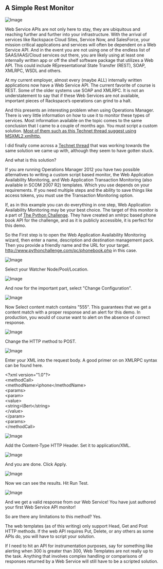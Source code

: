 ## A Simple Rest Monitor

![Image](https://raw.githubusercontent.com/y0y0dyn3/opsmanfan/master/simplerestmonitor/docs/blog-banner.png)

Web Service APIs are not only here to stay, they are ubiquitous and reaching further and further into your infrastructure. With the arrival of services like Rackspace Cloud Sites, Service Now, and SalesForce, your mission critical applications and services will often be dependent on a Web Service API. And in the event you are not using one of the endless list of SAAS/IAAS/Cloud services out there, you are likely using at least one internally written app or off the shelf software package that utilizes a Web API. This could include REpresentational State Transfer (REST), SOAP, XMLRPC, WSDL and others.

At my current employer, almost every (maybe ALL) internally written applications now have a Web Service API. The current favorite of course is REST. Some of the older systems use SOAP and XMLRPC. It is not an understatement to say that if these Web Services are not available, important pieces of Rackspace’s operations can grind to a halt.

And this presents an interesting problem when using Operations Manager. There is very little information on how to use it to monitor these types of services. Most information available on the topic comes to the same conclusion that I came to a couple of months ago. You must script a custom solution. [Most of them such as this Technet thread suggest using  MSXML2.xmlhttp.](https://social.technet.microsoft.com/Forums/systemcenter/en-US/10e7798a-bbe6-4798-93d6-2e655fa74973/monitor-a-web-service-in-scom-2007-r2?forum=operationsmanagergeneral) 

I did finally come across a [Technet thread](https://social.technet.microsoft.com/Forums/systemcenter/en-US/33c0f171-f70b-4979-bdab-cd990714d447/how-can-i-monitor-a-soap-response-with-scom-2007-r2?forum=operationsmanagergenerall) that was working towards the same solution we came up with, although they seem to have gotten stuck.

And what is this solution?

If you are running Operations Manager 2012 you have two possible alternatives to writing a custom script based monitor, the Web Application Availability Monitoring, and Web Application Transaction Monitoring (also available in SCOM 2007 R2) templates. Which you use depends on your requirements. If you need multiple steps and the ability to save things like access tokens, you must use the Transaction Monitoring option.

If, as in this example you can do everything in one step, Web Application Availability Monitoring may be your best choice. The target of this monitor is a part of [The Python Challenge](http://www.pythonchallenge.com). They have created an xmlrpc based phone book API for the challenge, and as it is publicly accessible, it is perfect for this demo.

So the First step is to open the Web Application Availability Monitoring wizard, then enter a name, description and destination management pack. Then you provide a friendly name and the URL for your target. http://www.pythonchallenge.com/pc/phonebook.php in this case.

![Image](https://raw.githubusercontent.com/y0y0dyn3/simplerestmonitor/master/docs/3.jpg)




Select your Watcher Node/Pool/Location.

![Image](https://raw.githubusercontent.com/y0y0dyn3/opsmanfan/master/simplerestmonitor/docs/4v2.jpg)

And now for the important part,  select "Change Configuration".

![Image](https://raw.githubusercontent.com/y0y0dyn3/simplerestmonitor/master/docs/5v2.jpg)

Now Select content match contains "555".  This guarantees that we get a content match with a proper response and an alert for this demo. In production, you would of course want to alert on the absence of correct response.

![Image](https://raw.githubusercontent.com/y0y0dyn3/opsmanfan/master/simplerestmonitor/docs/7.jpg)


Change the HTTP method to POST.


![Image](https://raw.githubusercontent.com/y0y0dyn3/opsmanfan/master/simplerestmonitor/docs/8.jpg)


Enter your XML into the request body.  A good primer on on XMLRPC syntax can be found here.
 
\<?xml version="1.0"?>\
\<methodCall>\
\<methodName>\phone\</methodName>\
\<params>\
\<param>\
\<value>\
\<string>\Bert\</string>\
\</value>\
\</param>\
\<params>\
\</methodCall>

![Image](https://raw.githubusercontent.com/y0y0dyn3/opsmanfan/master/simplerestmonitor/docs/9.jpg)



Add the Content-Type HTTP Header.  Set it to application/XML.


![Image](https://raw.githubusercontent.com/y0y0dyn3/opsmanfan/master/simplerestmonitor/docs/10.jpg)

And you are done.  Click Apply.

![Image](https://raw.githubusercontent.com/y0y0dyn3/opsmanfan/master/simplerestmonitor/docs/11.jpg)

Now we can see the results.  Hit Run Test.

![Image](https://raw.githubusercontent.com/y0y0dyn3/opsmanfan/master/simplerestmonitor/docs/12.jpg)


And we get a valid response from our Web Service!  You have just authored your first Web Service API monitor!




So are there any limitations to this method?  Yes.

The web templates (as of this writing) only support Head, Get and Post HTTP methods.  If the web API requires Put, Delete, or any others as some APIs do, you will have to script your solution.

If I need to hit an API for instrumentation purposes, say for something like alerting when <int>300</int> is greater than 300, Web Templates are not really up to the task. Anything that involves complex handling or comparisons of responses returned by a Web Service will still have to be a scripted solution.
